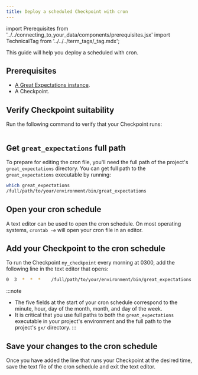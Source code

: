 ```yaml
---
title: Deploy a scheduled Checkpoint with cron
---
```

import Prerequisites from '../../connecting_to_your_data/components/prerequisites.jsx'
import TechnicalTag from '../../../term_tags/_tag.mdx';

This guide will help you deploy a scheduled <TechnicalTag tag="checkpoint" text="Checkpoint" /> with cron.

## Prerequisites

<Prerequisites>

- [A Great Expectations instance](/guides/setup/setup_overview.md).
- A Checkpoint.

</Prerequisites>

## Verify Checkpoint suitability

Run the following command to verify that your Checkpoint runs:

```python name="tests/integration/docusaurus/reference/glossary/checkpoints.py retrieve_and_run"
```

## Get `great_expectations` full path

To prepare for editing the cron file, you'll need the full path of the project's ``great_expectations`` directory.  You can get full path to the ``great_expectations`` executable by running:

```bash
which great_expectations
/full/path/to/your/environment/bin/great_expectations
```

## Open your cron schedule

A text editor can be used to open the cron schedule. On most operating systems, ``crontab -e`` will open your cron file in an editor.

## Add your Checkpoint to the cron schedule

To run the Checkpoint ``my_checkpoint`` every morning at 0300, add the following line in the text editor that opens:

```bash
0  3  *  *  *    /full/path/to/your/environment/bin/great_expectations checkpoint run ratings --directory /full/path/to/my_project/gx/
```

:::note
- The five fields at the start of your cron schedule correspond to the minute, hour, day of the month, month, and day of the week.
- It is critical that you use full paths to both the ``great_expectations`` executable in your project's environment and the full path to the project's ``gx/`` directory.
:::

## Save your changes to the cron schedule

Once you have added the line that runs your Checkpoint at the desired time, save the text file of the cron schedule and exit the text editor.

